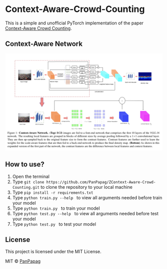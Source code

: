 # Context-Aware-Crowd-Counting

This is a simple and unofficial PyTorch implementation of the paper [Context-Aware Crowd Counting](https://arxiv.org/pdf/1811.10452.pdf).

## Context-Aware Network

![](https://github.com/PanPapag/Context-Aware-Crowd-Counting/blob/main/misc/model_architecture.png)

## How to use?
1. Open the terminal
2. Type ```git clone https://github.com/PanPapag/ZContext-Aware-Crowd-Counting.git``` 
   to clone the repository to your local machine
3. Type ```pip install -r requirements.txt```
4. Type ```python train.py --help ``` to view all arguments needed before train your model
5. Type ```python train.py ``` to train your model
4. Type ```python test.py --help ``` to view all arguments needed before test your model
5. Type ```python test.py ``` to test your model


## License
This project is licensed under the MIT License.

MIT © [PanPapag]()
